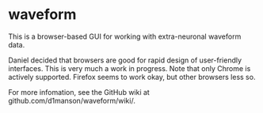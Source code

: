 waveform
========
This is a browser-based GUI for working with extra-neuronal waveform data.

Daniel decided that browsers are good for rapid design of user-friendly interfaces. 
This is very much a work in progress. Note that only Chrome is actively supported.
Firefox seems to work okay, but other browsers less so.

For more infomation, see the GitHub wiki at github.com/d1manson/waveform/wiki/.